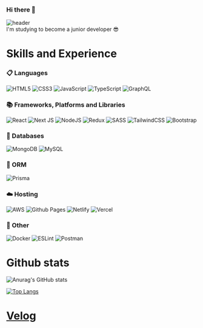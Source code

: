### Hi there 👋
![header](https://capsule-render.vercel.app/api?type=waving&color=gradient&height=300&section=header&text=Ki%20Nam%20Hoo&fontSize=100)   
I'm studying to become a junior developer 😎

# Skills and Experience
### 📋 Languages  
![HTML5](https://img.shields.io/badge/html5-%23E34F26.svg?style=flet&logo=html5&logoColor=white) ![CSS3](https://img.shields.io/badge/css3-%231572B6.svg?style=flet&logo=css3&logoColor=white) ![JavaScript](https://img.shields.io/badge/javascript-%23323330.svg?style=flet&logo=javascript&logoColor=%23F7DF1E) ![TypeScript](https://img.shields.io/badge/typescript-%23007ACC.svg?style=flet&logo=typescript&logoColor=white) ![GraphQL](https://img.shields.io/badge/-GraphQL-E10098?style=flet&logo=graphql&logoColor=white)

### 📚 Frameworks, Platforms and Libraries
![React](https://img.shields.io/badge/react-%2320232a.svg?style=flet&logo=react&logoColor=%2361DAFB) ![Next JS](https://img.shields.io/badge/Next-black?style=flet&logo=next.js&logoColor=white) ![NodeJS](https://img.shields.io/badge/node.js-6DA55F?style=flet&logo=node.js&logoColor=white) ![Redux](https://img.shields.io/badge/redux-%23593d88.svg?style=flete&logo=redux&logoColor=white) ![SASS](https://img.shields.io/badge/SASS-hotpink.svg?style=flete&logo=SASS&logoColor=white) ![TailwindCSS](https://img.shields.io/badge/tailwindcss-%2338B2AC.svg?style=flet&logo=tailwind-css&logoColor=white) ![Bootstrap](https://img.shields.io/badge/bootstrap-%238511FA.svg?style=flet&logo=bootstrap&logoColor=white) 

### 💾 Databases
![MongoDB](https://img.shields.io/badge/MongoDB-%234ea94b.svg?style=flet&logo=mongodb&logoColor=white) ![MySQL](https://img.shields.io/badge/mysql-%2300f.svg?style=flet&logo=mysql&logoColor=white)

### 🎋 ORM
![Prisma](https://img.shields.io/badge/Prisma-3982CE?style=flet&logo=Prisma&logoColor=white)

### ☁️ Hosting
![AWS](https://img.shields.io/badge/AWS-%23FF9900.svg?style=flete&logo=amazon-aws&logoColor=white) ![Github Pages](https://img.shields.io/badge/github%20pages-121013?style=flete&logo=github&logoColor=white) ![Netlify](https://img.shields.io/badge/netlify-%23000000.svg?style=flet&logo=netlify&logoColor=#00C7B7) ![Vercel](https://img.shields.io/badge/vercel-%23000000.svg?style=flet&logo=vercel&logoColor=white)

### 🥅 Other
![Docker](https://img.shields.io/badge/docker-%230db7ed.svg?style=flete&logo=docker&logoColor=white) ![ESLint](https://img.shields.io/badge/ESLint-4B3263?style=flet&logo=eslint&logoColor=white) ![Postman](https://img.shields.io/badge/Postman-FF6C37?style=flet&logo=postman&logoColor=white)


# Github stats
![Anurag's GitHub stats](https://github-readme-stats.vercel.app/api?username=skagn4929&show_icons=true&theme=radical)

[![Top Langs](https://github-readme-stats.vercel.app/api/top-langs/?username=skagn4929&layout=compact)](https://github.com/skagn4929/github-readme-stats)

# [Velog](https://velog.io/@kitree)
